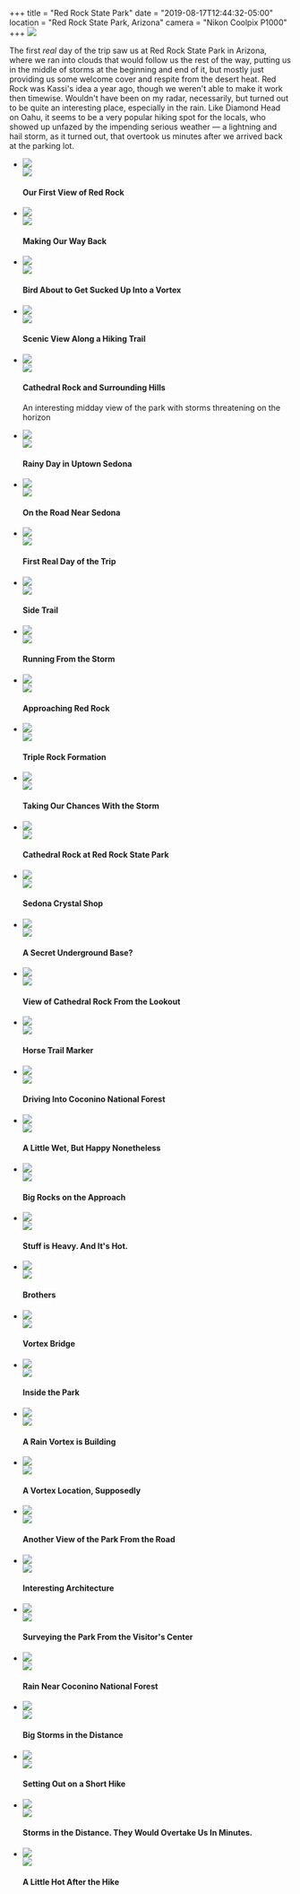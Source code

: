 +++
title = "Red Rock State Park"
date = "2019-08-17T12:44:32-05:00"
location = "Red Rock State Park, Arizona"
camera = "Nikon Coolpix P1000"
+++
<img src="https://live.staticflickr.com/65535/48559877497_4bc7f7f7ed_o.jpg">
<!--more-->

The first *real* day of the trip saw us at Red Rock State Park in Arizona, where we ran into clouds that would follow us the rest of the way, putting us in the middle of storms at the beginning and end of it, but mostly just providing us some welcome cover and respite from the desert heat. Red Rock was Kassi's idea a year ago, though we weren't able to make it work then timewise. Wouldn't have been on my radar, necessarily, but turned out to be quite an interesting place, especially in the rain. Like Diamond Head on Oahu, it seems to be a very popular hiking spot for the locals, who showed up unfazed by the impending serious weather — a lightning and hail storm, as it turned out, that overtook us minutes after we arrived back at the parking lot.

<div class="container-fluid">
<div class="demo-gallery dark mrb35">
	<ul id="lightgallery" class="list-unstyled row">
		<li data-sub-html="<h4>Our First View of Red Rock</h4><p></p>" data-src="https://live.staticflickr.com/65535/48559741481_706d2469dd_o.jpg" class="col-xs-6 col-sm-4 col-md-3">
			<a href><img class="img-responsive" src="https://live.staticflickr.com/65535/48559741481_09b5bc5a03.jpg"><div class="demo-gallery-poster"><img src="/img/zoom.png"></div></a><div class="wp-caption-text"><h4>Our First View of Red Rock</h4><p></p></div></li>
		<li data-sub-html="<h4>Making Our Way Back</h4><p></p>" data-src="https://live.staticflickr.com/65535/48559744816_d4d368a4ed_o.jpg" class="col-xs-6 col-sm-4 col-md-3">
			<a href><img class="img-responsive" src="https://live.staticflickr.com/65535/48559744816_aca3733cc8.jpg"><div class="demo-gallery-poster"><img src="/img/zoom.png"></div></a><div class="wp-caption-text"><h4>Making Our Way Back</h4><p></p></div></li>
		<li data-sub-html="<h4>Bird About to Get Sucked Up Into a Vortex</h4><p></p>" data-src="https://live.staticflickr.com/65535/48559746926_05217d1988_o.jpg" class="col-xs-6 col-sm-4 col-md-3">
			<a href><img class="img-responsive" src="https://live.staticflickr.com/65535/48559746926_c5a1089c01.jpg"><div class="demo-gallery-poster"><img src="/img/zoom.png"></div></a><div class="wp-caption-text"><h4>Bird About to Get Sucked Up Into a Vortex</h4><p></p></div></li>
		<li data-sub-html="<h4>Scenic View Along a Hiking Trail</h4><p></p>" data-src="https://live.staticflickr.com/65535/48559885007_f2ee039d0a_o.jpg" class="col-xs-6 col-sm-4 col-md-3">
			<a href><img class="img-responsive" src="https://live.staticflickr.com/65535/48559885007_d759c28405.jpg"><div class="demo-gallery-poster"><img src="/img/zoom.png"></div></a><div class="wp-caption-text"><h4>Scenic View Along a Hiking Trail</h4><p></p></div></li>
		<li data-sub-html="<h4>Cathedral Rock and Surrounding Hills</h4><p>An interesting midday view of the park with storms threatening on the horizon</p>" data-src="https://live.staticflickr.com/65535/48546960027_1b18765994_o.jpg" class="col-xs-6 col-sm-4 col-md-3">
			<a href><img class="img-responsive" src="https://live.staticflickr.com/65535/48546960027_c1251e48cd.jpg"><div class="demo-gallery-poster"><img src="/img/zoom.png"></div></a><div class="wp-caption-text"><h4>Cathedral Rock and Surrounding Hills</h4><p>An interesting midday view of the park with storms threatening on the horizon</p></div></li>
		<li data-sub-html="<h4>Rainy Day in Uptown Sedona</h4><p></p>" data-src="https://live.staticflickr.com/65535/48559879742_cd2492efe4_o.jpg" class="col-xs-6 col-sm-4 col-md-3">
			<a href><img class="img-responsive" src="https://live.staticflickr.com/65535/48559879742_60d5890b9e.jpg"><div class="demo-gallery-poster"><img src="/img/zoom.png"></div></a><div class="wp-caption-text"><h4>Rainy Day in Uptown Sedona</h4><p></p></div></li>
		<li data-sub-html="<h4>On the Road Near Sedona</h4><p></p>" data-src="https://live.staticflickr.com/65535/48559741126_187dd9c6a8_o.jpg" class="col-xs-6 col-sm-4 col-md-3">
			<a href><img class="img-responsive" src="https://live.staticflickr.com/65535/48559741126_2a38a4652b.jpg"><div class="demo-gallery-poster"><img src="/img/zoom.png"></div></a><div class="wp-caption-text"><h4>On the Road Near Sedona</h4><p></p></div></li>
		<li data-sub-html="<h4>First Real Day of the Trip</h4><p></p>" data-src="https://live.staticflickr.com/65535/48559745226_94920d50d1_o.jpg" class="col-xs-6 col-sm-4 col-md-3">
			<a href><img class="img-responsive" src="https://live.staticflickr.com/65535/48559745226_86647db999.jpg"><div class="demo-gallery-poster"><img src="/img/zoom.png"></div></a><div class="wp-caption-text"><h4>First Real Day of the Trip</h4><p></p></div></li>
		<li data-sub-html="<h4>Side Trail</h4><p></p>" data-src="https://live.staticflickr.com/65535/48559745886_7f474dcd31_o.jpg" class="col-xs-6 col-sm-4 col-md-3">
			<a href><img class="img-responsive" src="https://live.staticflickr.com/65535/48559745886_33cc9c4302.jpg"><div class="demo-gallery-poster"><img src="/img/zoom.png"></div></a><div class="wp-caption-text"><h4>Side Trail</h4><p></p></div></li>
		<li data-sub-html="<h4>Running From the Storm</h4><p></p>" data-src="https://live.staticflickr.com/65535/48559745581_bc15e71153_o.jpg" class="col-xs-6 col-sm-4 col-md-3">
			<a href><img class="img-responsive" src="https://live.staticflickr.com/65535/48559745581_edf1ef5a14.jpg"><div class="demo-gallery-poster"><img src="/img/zoom.png"></div></a><div class="wp-caption-text"><h4>Running From the Storm</h4><p></p></div></li>
		<li data-sub-html="<h4>Approaching Red Rock</h4><p></p>" data-src="https://live.staticflickr.com/65535/48559738906_69ca04cd9a_o.jpg" class="col-xs-6 col-sm-4 col-md-3">
			<a href><img class="img-responsive" src="https://live.staticflickr.com/65535/48559738906_1dc0091919.jpg"><div class="demo-gallery-poster"><img src="/img/zoom.png"></div></a><div class="wp-caption-text"><h4>Approaching Red Rock</h4><p></p></div></li>
		<li data-sub-html="<h4>Triple Rock Formation</h4><p></p>" data-src="https://live.staticflickr.com/65535/48559879427_9547e9f3fe_o.jpg" class="col-xs-6 col-sm-4 col-md-3">
			<a href><img class="img-responsive" src="https://live.staticflickr.com/65535/48559879427_31138e4264.jpg"><div class="demo-gallery-poster"><img src="/img/zoom.png"></div></a><div class="wp-caption-text"><h4>Triple Rock Formation</h4><p></p></div></li>
		<li data-sub-html="<h4>Taking Our Chances With the Storm</h4><p></p>" data-src="https://live.staticflickr.com/65535/48559877497_4bc7f7f7ed_o.jpg" class="col-xs-6 col-sm-4 col-md-3">
			<a href><img class="img-responsive" src="https://live.staticflickr.com/65535/48559877497_2956958b51.jpg"><div class="demo-gallery-poster"><img src="/img/zoom.png"></div></a><div class="wp-caption-text"><h4>Taking Our Chances With the Storm</h4><p></p></div></li>
		<li data-sub-html="<h4>Cathedral Rock at Red Rock State Park</h4><p></p>" data-src="https://live.staticflickr.com/65535/48559879972_4568c6f241_o.jpg" class="col-xs-6 col-sm-4 col-md-3">
			<a href><img class="img-responsive" src="https://live.staticflickr.com/65535/48559879972_0616a6a76f.jpg"><div class="demo-gallery-poster"><img src="/img/zoom.png"></div></a><div class="wp-caption-text"><h4>Cathedral Rock at Red Rock State Park</h4><p></p></div></li>
		<li data-sub-html="<h4>Sedona Crystal Shop</h4><p></p>" data-src="https://live.staticflickr.com/65535/48559878547_49db10c7ac_o.jpg" class="col-xs-6 col-sm-4 col-md-3">
			<a href><img class="img-responsive" src="https://live.staticflickr.com/65535/48559878547_fdabf340c6.jpg"><div class="demo-gallery-poster"><img src="/img/zoom.png"></div></a><div class="wp-caption-text"><h4>Sedona Crystal Shop</h4><p></p></div></li>
		<li data-sub-html="<h4>A Secret Underground Base?</h4><p></p>" data-src="https://live.staticflickr.com/65535/48559743671_19e557e15e_o.jpg" class="col-xs-6 col-sm-4 col-md-3">
			<a href><img class="img-responsive" src="https://live.staticflickr.com/65535/48559743671_e336ef0abd.jpg"><div class="demo-gallery-poster"><img src="/img/zoom.png"></div></a><div class="wp-caption-text"><h4>A Secret Underground Base?</h4><p></p></div></li>
		<li data-sub-html="<h4>View of Cathedral Rock From the Lookout</h4><p></p>" data-src="https://live.staticflickr.com/65535/48559737726_b4b4609230_o.jpg" class="col-xs-6 col-sm-4 col-md-3">
			<a href><img class="img-responsive" src="https://live.staticflickr.com/65535/48559737726_c14c14282d.jpg"><div class="demo-gallery-poster"><img src="/img/zoom.png"></div></a><div class="wp-caption-text"><h4>View of Cathedral Rock From the Lookout</h4><p></p></div></li>
		<li data-sub-html="<h4>Horse Trail Marker</h4><p></p>" data-src="https://live.staticflickr.com/65535/48559881827_61b099d418_o.jpg" class="col-xs-6 col-sm-4 col-md-3">
			<a href><img class="img-responsive" src="https://live.staticflickr.com/65535/48559881827_aa64dcbfe9.jpg"><div class="demo-gallery-poster"><img src="/img/zoom.png"></div></a><div class="wp-caption-text"><h4>Horse Trail Marker</h4><p></p></div></li>
		<li data-sub-html="<h4>Driving Into Coconino National Forest</h4><p></p>" data-src="https://live.staticflickr.com/65535/48559738586_df02391845_o.jpg" class="col-xs-6 col-sm-4 col-md-3">
			<a href><img class="img-responsive" src="https://live.staticflickr.com/65535/48559738586_f861f57dd4.jpg"><div class="demo-gallery-poster"><img src="/img/zoom.png"></div></a><div class="wp-caption-text"><h4>Driving Into Coconino National Forest</h4><p></p></div></li>
		<li data-sub-html="<h4>A Little Wet, But Happy Nonetheless</h4><p></p>" data-src="https://live.staticflickr.com/65535/48559875982_01b088cc4d_o.jpg" class="col-xs-6 col-sm-4 col-md-3">
			<a href><img class="img-responsive" src="https://live.staticflickr.com/65535/48559875982_f99fe96ecb.jpg"><div class="demo-gallery-poster"><img src="/img/zoom.png"></div></a><div class="wp-caption-text"><h4>A Little Wet, But Happy Nonetheless</h4><p></p></div></li>
		<li data-sub-html="<h4>Big Rocks on the Approach</h4><p></p>" data-src="https://live.staticflickr.com/65535/48559740111_cd0a8e1c7d_o.jpg" class="col-xs-6 col-sm-4 col-md-3">
			<a href><img class="img-responsive" src="https://live.staticflickr.com/65535/48559740111_58e45f8e57.jpg"><div class="demo-gallery-poster"><img src="/img/zoom.png"></div></a><div class="wp-caption-text"><h4>Big Rocks on the Approach</h4><p></p></div></li>
		<li data-sub-html="<h4>Stuff is Heavy. And It's Hot.</h4><p></p>" data-src="https://live.staticflickr.com/65535/48559876417_961ba33aea_o.jpg" class="col-xs-6 col-sm-4 col-md-3">
			<a href><img class="img-responsive" src="https://live.staticflickr.com/65535/48559876417_64df3d5fee.jpg"><div class="demo-gallery-poster"><img src="/img/zoom.png"></div></a><div class="wp-caption-text"><h4>Stuff is Heavy. And It's Hot.</h4><p></p></div></li>
		<li data-sub-html="<h4>Brothers</h4><p></p>" data-src="https://live.staticflickr.com/65535/48559878777_b897ec6cc9_o.jpg" class="col-xs-6 col-sm-4 col-md-3">
			<a href><img class="img-responsive" src="https://live.staticflickr.com/65535/48559878777_28a3579777.jpg"><div class="demo-gallery-poster"><img src="/img/zoom.png"></div></a><div class="wp-caption-text"><h4>Brothers</h4><p></p></div></li>
		<li data-sub-html="<h4>Vortex Bridge</h4><p></p>" data-src="https://live.staticflickr.com/65535/48559744381_423fcb8b17_o.jpg" class="col-xs-6 col-sm-4 col-md-3">
			<a href><img class="img-responsive" src="https://live.staticflickr.com/65535/48559744381_7b8ed12356.jpg"><div class="demo-gallery-poster"><img src="/img/zoom.png"></div></a><div class="wp-caption-text"><h4>Vortex Bridge</h4><p></p></div></li>
		<li data-sub-html="<h4>Inside the Park</h4><p></p>" data-src="https://live.staticflickr.com/65535/48559881332_88afdd42c4_o.jpg" class="col-xs-6 col-sm-4 col-md-3">
			<a href><img class="img-responsive" src="https://live.staticflickr.com/65535/48559881332_edfb152cd8.jpg"><div class="demo-gallery-poster"><img src="/img/zoom.png"></div></a><div class="wp-caption-text"><h4>Inside the Park</h4><p></p></div></li>
		<li data-sub-html="<h4>A Rain Vortex is Building</h4><p></p>" data-src="https://live.staticflickr.com/65535/48559877137_d2d65f6d6e_o.jpg" class="col-xs-6 col-sm-4 col-md-3">
			<a href><img class="img-responsive" src="https://live.staticflickr.com/65535/48559877137_8fb4c8804c.jpg"><div class="demo-gallery-poster"><img src="/img/zoom.png"></div></a><div class="wp-caption-text"><h4>A Rain Vortex is Building</h4><p></p></div></li>
		<li data-sub-html="<h4>A Vortex Location, Supposedly</h4><p></p>" data-src="https://live.staticflickr.com/65535/48559746526_32254db108_o.jpg" class="col-xs-6 col-sm-4 col-md-3">
			<a href><img class="img-responsive" src="https://live.staticflickr.com/65535/48559746526_d4716a9be3.jpg"><div class="demo-gallery-poster"><img src="/img/zoom.png"></div></a><div class="wp-caption-text"><h4>A Vortex Location, Supposedly</h4><p></p></div></li>
		<li data-sub-html="<h4>Another View of the Park From the Road</h4><p></p>" data-src="https://live.staticflickr.com/65535/48559743156_7339fcbcc9_o.jpg" class="col-xs-6 col-sm-4 col-md-3">
			<a href><img class="img-responsive" src="https://live.staticflickr.com/65535/48559743156_3389613abe.jpg"><div class="demo-gallery-poster"><img src="/img/zoom.png"></div></a><div class="wp-caption-text"><h4>Another View of the Park From the Road</h4><p></p></div></li>
		<li data-sub-html="<h4>Interesting Architecture</h4><p></p>" data-src="https://live.staticflickr.com/65535/48559742011_a2f5ea7017_o.jpg" class="col-xs-6 col-sm-4 col-md-3">
			<a href><img class="img-responsive" src="https://live.staticflickr.com/65535/48559742011_8dc69a4b21.jpg"><div class="demo-gallery-poster"><img src="/img/zoom.png"></div></a><div class="wp-caption-text"><h4>Interesting Architecture</h4><p></p></div></li>
		<li data-sub-html="<h4>Surveying the Park From the Visitor's Center</h4><p></p>" data-src="https://live.staticflickr.com/65535/48559739216_8f234232a6_o.jpg" class="col-xs-6 col-sm-4 col-md-3">
			<a href><img class="img-responsive" src="https://live.staticflickr.com/65535/48559739216_617d86ffdc.jpg"><div class="demo-gallery-poster"><img src="/img/zoom.png"></div></a><div class="wp-caption-text"><h4>Surveying the Park From the Visitor's Center</h4><p></p></div></li>
		<li data-sub-html="<h4>Rain Near Coconino National Forest</h4><p></p>" data-src="https://live.staticflickr.com/65535/48559743361_1bde980af5_o.jpg" class="col-xs-6 col-sm-4 col-md-3">
			<a href><img class="img-responsive" src="https://live.staticflickr.com/65535/48559743361_de5053685c.jpg"><div class="demo-gallery-poster"><img src="/img/zoom.png"></div></a><div class="wp-caption-text"><h4>Rain Near Coconino National Forest</h4><p></p></div></li>
		<li data-sub-html="<h4>Big Storms in the Distance</h4><p></p>" data-src="https://live.staticflickr.com/65535/48559880757_a26dfc5e89_o.jpg" class="col-xs-6 col-sm-4 col-md-3">
			<a href><img class="img-responsive" src="https://live.staticflickr.com/65535/48559880757_9c206f09c9.jpg"><div class="demo-gallery-poster"><img src="/img/zoom.png"></div></a><div class="wp-caption-text"><h4>Big Storms in the Distance</h4><p></p></div></li>
		<li data-sub-html="<h4>Setting Out on a Short Hike</h4><p></p>" data-src="https://live.staticflickr.com/65535/48559875727_c7fb91b580_o.jpg" class="col-xs-6 col-sm-4 col-md-3">
			<a href><img class="img-responsive" src="https://live.staticflickr.com/65535/48559875727_32c8193f80.jpg"><div class="demo-gallery-poster"><img src="/img/zoom.png"></div></a><div class="wp-caption-text"><h4>Setting Out on a Short Hike</h4><p></p></div></li>
		<li data-sub-html="<h4>Storms in the Distance. They Would Overtake Us In Minutes.</h4><p></p>" data-src="https://live.staticflickr.com/65535/48559742546_a8249bc323_o.jpg" class="col-xs-6 col-sm-4 col-md-3">
			<a href><img class="img-responsive" src="https://live.staticflickr.com/65535/48559742546_0707d798a6.jpg"><div class="demo-gallery-poster"><img src="/img/zoom.png"></div></a><div class="wp-caption-text"><h4>Storms in the Distance. They Would Overtake Us In Minutes.</h4><p></p></div></li>
		<li data-sub-html="<h4>A Little Hot After the Hike</h4><p></p>" data-src="https://live.staticflickr.com/65535/48559881152_823392c7f7_o.jpg" class="col-xs-6 col-sm-4 col-md-3">
			<a href><img class="img-responsive" src="https://live.staticflickr.com/65535/48559881152_09ea30bba7.jpg"><div class="demo-gallery-poster"><img src="/img/zoom.png"></div></a><div class="wp-caption-text"><h4>A Little Hot After the Hike</h4><p></p></div></li>
	</ul>
</div>
</div>
